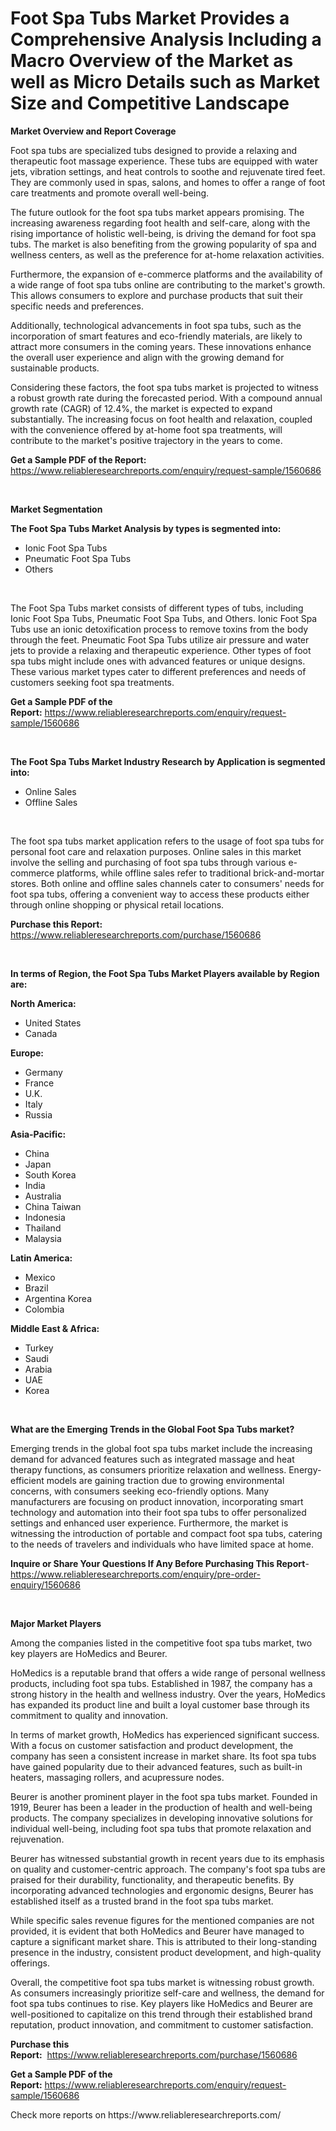 <p><h1>Foot Spa Tubs Market Provides a Comprehensive Analysis Including a Macro Overview of the Market as well as Micro Details such as Market Size and Competitive Landscape</h1></p><p><strong>Market Overview and Report Coverage</strong></p>
<p><p>Foot spa tubs are specialized tubs designed to provide a relaxing and therapeutic foot massage experience. These tubs are equipped with water jets, vibration settings, and heat controls to soothe and rejuvenate tired feet. They are commonly used in spas, salons, and homes to offer a range of foot care treatments and promote overall well-being.</p><p>The future outlook for the foot spa tubs market appears promising. The increasing awareness regarding foot health and self-care, along with the rising importance of holistic well-being, is driving the demand for foot spa tubs. The market is also benefiting from the growing popularity of spa and wellness centers, as well as the preference for at-home relaxation activities.</p><p>Furthermore, the expansion of e-commerce platforms and the availability of a wide range of foot spa tubs online are contributing to the market's growth. This allows consumers to explore and purchase products that suit their specific needs and preferences.</p><p>Additionally, technological advancements in foot spa tubs, such as the incorporation of smart features and eco-friendly materials, are likely to attract more consumers in the coming years. These innovations enhance the overall user experience and align with the growing demand for sustainable products.</p><p>Considering these factors, the foot spa tubs market is projected to witness a robust growth rate during the forecasted period. With a compound annual growth rate (CAGR) of 12.4%, the market is expected to expand substantially. The increasing focus on foot health and relaxation, coupled with the convenience offered by at-home foot spa treatments, will contribute to the market's positive trajectory in the years to come.</p></p>
<p><strong>Get a Sample PDF of the Report:</strong> <a href="https://www.reliableresearchreports.com/enquiry/request-sample/1560686">https://www.reliableresearchreports.com/enquiry/request-sample/1560686</a></p>
<p>&nbsp;</p>
<p><strong>Market Segmentation</strong></p>
<p><strong>The Foot Spa Tubs Market Analysis by types is segmented into:</strong></p>
<p><ul><li>Ionic Foot Spa Tubs</li><li>Pneumatic Foot Spa Tubs</li><li>Others</li></ul></p>
<p>&nbsp;</p>
<p><p>The Foot Spa Tubs market consists of different types of tubs, including Ionic Foot Spa Tubs, Pneumatic Foot Spa Tubs, and Others. Ionic Foot Spa Tubs use an ionic detoxification process to remove toxins from the body through the feet. Pneumatic Foot Spa Tubs utilize air pressure and water jets to provide a relaxing and therapeutic experience. Other types of foot spa tubs might include ones with advanced features or unique designs. These various market types cater to different preferences and needs of customers seeking foot spa treatments.</p></p>
<p><strong>Get a Sample PDF of the Report:</strong>&nbsp;<a href="https://www.reliableresearchreports.com/enquiry/request-sample/1560686">https://www.reliableresearchreports.com/enquiry/request-sample/1560686</a></p>
<p>&nbsp;</p>
<p><strong>The Foot Spa Tubs Market Industry Research by Application is segmented into:</strong></p>
<p><ul><li>Online Sales</li><li>Offline Sales</li></ul></p>
<p>&nbsp;</p>
<p><p>The foot spa tubs market application refers to the usage of foot spa tubs for personal foot care and relaxation purposes. Online sales in this market involve the selling and purchasing of foot spa tubs through various e-commerce platforms, while offline sales refer to traditional brick-and-mortar stores. Both online and offline sales channels cater to consumers' needs for foot spa tubs, offering a convenient way to access these products either through online shopping or physical retail locations.</p></p>
<p><strong>Purchase this Report:</strong>&nbsp; <a href="https://www.reliableresearchreports.com/purchase/1560686">https://www.reliableresearchreports.com/purchase/1560686</a></p>
<p>&nbsp;</p>
<p><strong>In terms of Region, the Foot Spa Tubs Market Players available by Region are:</strong></p>
<p>
    <p> <strong> North America: </strong>
        <ul>
            <li>United States</li>
            <li>Canada</li>
        </ul>
        </p> 
    <p> <strong> Europe: </strong>
        <ul>
            <li>Germany</li>
            <li>France</li>
            <li>U.K.</li>
            <li>Italy</li>
            <li>Russia</li>
        </ul>
        </p> 
    <p> <strong> Asia-Pacific: </strong>
        <ul>
            <li>China</li>
            <li>Japan</li>
            <li>South Korea</li>
            <li>India</li>
            <li>Australia</li>
            <li>China Taiwan</li>
            <li>Indonesia</li>
            <li>Thailand</li>
            <li>Malaysia</li>
        </ul>
        </p> 
    <p> <strong> Latin America: </strong>
        <ul>
            <li>Mexico</li>
            <li>Brazil</li>
            <li>Argentina Korea</li>
            <li>Colombia</li>
        </ul>
        </p> 
    <p> <strong> Middle East & Africa: </strong>
        <ul>
            <li>Turkey</li>
            <li>Saudi</li>
            <li>Arabia</li>
            <li>UAE</li>
            <li>Korea</li>
        </ul>
    </p>
    </p>
<p>&nbsp;</p>
<p><strong>What are the Emerging Trends in the Global Foot Spa Tubs market?</strong></p>
<p><p>Emerging trends in the global foot spa tubs market include the increasing demand for advanced features such as integrated massage and heat therapy functions, as consumers prioritize relaxation and wellness. Energy-efficient models are gaining traction due to growing environmental concerns, with consumers seeking eco-friendly options. Many manufacturers are focusing on product innovation, incorporating smart technology and automation into their foot spa tubs to offer personalized settings and enhanced user experience. Furthermore, the market is witnessing the introduction of portable and compact foot spa tubs, catering to the needs of travelers and individuals who have limited space at home.</p></p>
<p><strong>Inquire or Share Your Questions If Any Before Purchasing This Report</strong>- <a href="https://www.reliableresearchreports.com/enquiry/pre-order-enquiry/1560686">https://www.reliableresearchreports.com/enquiry/pre-order-enquiry/1560686</a></p>
<p>&nbsp;</p>
<p><strong>Major Market Players</strong></p>
<p><p>Among the companies listed in the competitive foot spa tubs market, two key players are HoMedics and Beurer.</p><p>HoMedics is a reputable brand that offers a wide range of personal wellness products, including foot spa tubs. Established in 1987, the company has a strong history in the health and wellness industry. Over the years, HoMedics has expanded its product line and built a loyal customer base through its commitment to quality and innovation.</p><p>In terms of market growth, HoMedics has experienced significant success. With a focus on customer satisfaction and product development, the company has seen a consistent increase in market share. Its foot spa tubs have gained popularity due to their advanced features, such as built-in heaters, massaging rollers, and acupressure nodes.</p><p>Beurer is another prominent player in the foot spa tubs market. Founded in 1919, Beurer has been a leader in the production of health and well-being products. The company specializes in developing innovative solutions for individual well-being, including foot spa tubs that promote relaxation and rejuvenation.</p><p>Beurer has witnessed substantial growth in recent years due to its emphasis on quality and customer-centric approach. The company's foot spa tubs are praised for their durability, functionality, and therapeutic benefits. By incorporating advanced technologies and ergonomic designs, Beurer has established itself as a trusted brand in the foot spa tubs market.</p><p>While specific sales revenue figures for the mentioned companies are not provided, it is evident that both HoMedics and Beurer have managed to capture a significant market share. This is attributed to their long-standing presence in the industry, consistent product development, and high-quality offerings.</p><p>Overall, the competitive foot spa tubs market is witnessing robust growth. As consumers increasingly prioritize self-care and wellness, the demand for foot spa tubs continues to rise. Key players like HoMedics and Beurer are well-positioned to capitalize on this trend through their established brand reputation, product innovation, and commitment to customer satisfaction.</p></p>
<p><strong>Purchase this Report:</strong>&nbsp;&nbsp;<a href="https://www.reliableresearchreports.com/purchase/1560686">https://www.reliableresearchreports.com/purchase/1560686</a></p>
<p></p>
<p><strong>Get a Sample PDF of the Report:</strong>&nbsp;<a href="https://www.reliableresearchreports.com/enquiry/request-sample/1560686">https://www.reliableresearchreports.com/enquiry/request-sample/1560686</a></p>
<p>Check more reports on https://www.reliableresearchreports.com/</p>